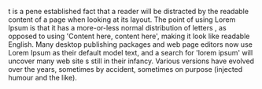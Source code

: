 t is a pene established fact that a reader will be
 distracted by the readable content of a page when 
 looking at its layout. The point of using Lorem Ipsum
  is that it has a more-or-less normal distribution of 
  letters
  , as opposed to using 'Content here, content
   here', making it look like readable English. Many
    desktop publishing packages and web page editors
     now use Lorem Ipsum as their default model text, 
    and a search for 'lorem ipsum' will uncover many 
    web site  s still in their infancy. Various 
    versions have evolved over the years, sometimes by
     accident, sometimes on purpose (injected humour 
     and the like).
